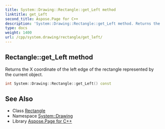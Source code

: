 ```yaml
---
title: System::Drawing::Rectangle::get_Left method
linktitle: get_Left
second_title: Aspose.Page for C++
description: 'System::Drawing::Rectangle::get_Left method. Returns the X coordinate of the left edge of the rectangle represented by the current object in C++.'
type: docs
weight: 1400
url: /cpp/system.drawing/rectangle/get_left/
---
```

## Rectangle::get_Left method


Returns the X coordinate of the left edge of the rectangle represented by the current object.

```cpp
int System::Drawing::Rectangle::get_Left() const
```

## See Also

* Class [Rectangle](../)
* Namespace [System::Drawing](../../)
* Library [Aspose.Page for C++](../../../)
